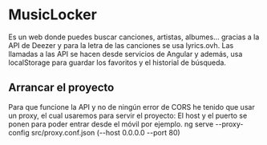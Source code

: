 # MusicLocker
Es un web donde puedes buscar canciones, artistas, albumes... gracias a la API de Deezer y para la letra de las canciones se usa lyrics.ovh.
Las llamadas a las API se hacen desde servicios de Angular y además, usa localStorage para guardar los favoritos y el historial de búsqueda.

## Arrancar el proyecto
Para que funcione la API y no de ningún error de CORS he tenido que usar un proxy, el cual usaremos para servir el proyecto:
El host y el puerto se ponen para poder entrar desde el móvil por ejemplo.
ng serve --proxy-config src/proxy.conf.json (--host 0.0.0.0 --port 80)

